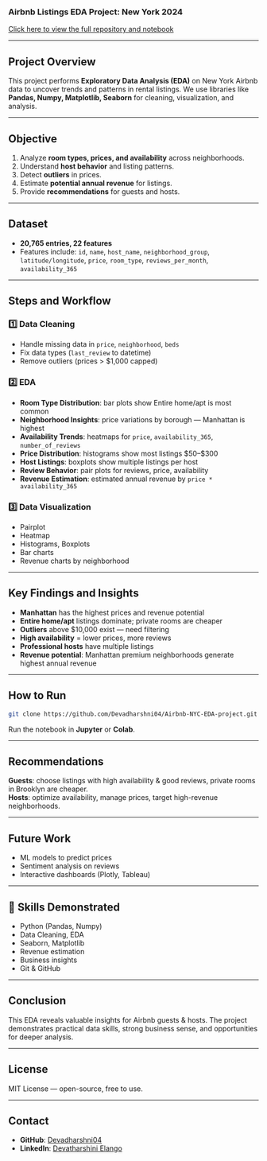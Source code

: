 ### Airbnb Listings EDA Project: New York 2024

[Click here to view the full repository and notebook](https://github.com/Devadharshni04/Airbnb-NYC-EDA-project)

---

## Project Overview

This project performs **Exploratory Data Analysis (EDA)** on New York Airbnb data to uncover trends and patterns in rental listings. We use libraries like **Pandas, Numpy, Matplotlib, Seaborn** for cleaning, visualization, and analysis.

---

## Objective

1. Analyze **room types, prices, and availability** across neighborhoods.
2. Understand **host behavior** and listing patterns.
3. Detect **outliers** in prices.
4. Estimate **potential annual revenue** for listings.
5. Provide **recommendations** for guests and hosts.

---

## Dataset

- **20,765 entries, 22 features**
- Features include: `id`, `name`, `host_name`, `neighborhood_group`, `latitude/longitude`, `price`, `room_type`, `reviews_per_month`, `availability_365`

---

## Steps and Workflow

### 1️⃣ Data Cleaning

- Handle missing data in `price`, `neighborhood`, `beds`
- Fix data types (`last_review` to datetime)
- Remove outliers (prices > \$1,000 capped)

### 2️⃣ EDA

- **Room Type Distribution**: bar plots show Entire home/apt is most common
- **Neighborhood Insights**: price variations by borough — Manhattan is highest
- **Availability Trends**: heatmaps for `price`, `availability_365`, `number_of_reviews`
- **Price Distribution**: histograms show most listings \$50–\$300
- **Host Listings**: boxplots show multiple listings per host
- **Review Behavior**: pair plots for reviews, price, availability
- **Revenue Estimation**: estimated annual revenue by `price * availability_365`

### 3️⃣ Data Visualization

- Pairplot
- Heatmap
- Histograms, Boxplots
- Bar charts
- Revenue charts by neighborhood

---

## Key Findings and Insights

- **Manhattan** has the highest prices and revenue potential
- **Entire home/apt** listings dominate; private rooms are cheaper
- **Outliers** above \$10,000 exist — need filtering
- **High availability** = lower prices, more reviews
- **Professional hosts** have multiple listings
- **Revenue potential**: Manhattan premium neighborhoods generate highest annual revenue

---

## How to Run

```bash
git clone https://github.com/Devadharshni04/Airbnb-NYC-EDA-project.git
```

Run the notebook in **Jupyter** or **Colab**.

---

## Recommendations

**Guests**: choose listings with high availability & good reviews, private rooms in Brooklyn are cheaper.\
**Hosts**: optimize availability, manage prices, target high-revenue neighborhoods.

---

## Future Work

- ML models to predict prices
- Sentiment analysis on reviews
- Interactive dashboards (Plotly, Tableau)

---

## 🔑 Skills Demonstrated

- Python (Pandas, Numpy)
- Data Cleaning, EDA
- Seaborn, Matplotlib
- Revenue estimation
- Business insights
- Git & GitHub

---

## Conclusion

This EDA reveals valuable insights for Airbnb guests & hosts. The project demonstrates practical data skills, strong business sense, and opportunities for deeper analysis.

---

## License

MIT License — open-source, free to use.

---

## Contact

- **GitHub**: [Devadharshni04](https://github.com/Devadharshni04)
- **LinkedIn**: [Devatharshini Elango](https://www.linkedin.com/in/devatharshini-elango-b03091231)

